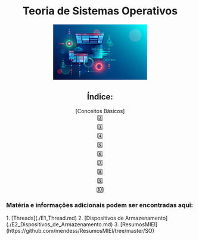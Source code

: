 <div id="header" align="center">
<h1> Teoria de Sistemas Operativos </h1>
<img src="/img/os-main.png" alt="osmain" width="50%" height="50%">
</div>

<div id="index" align="center">
 
<h2> Índice: </h2>

<div  id="0" align="center">
[Conceitos Básicos]
<a href="00_Conceitos_B%C3%A1sicos.md"> </a>
</div> 
<div  id="1" align="center">
<a href="01_Ficheiros.md" Ficheiros> </a>
</div> 
<div  id="2" align="center">
2️⃣
<a href="./02_Processos.md" Processos> </a>
</div>
<div  id="3" align="center">
3️⃣
<a href="./03_Pipes.md" Pipes> </a>
</div>
<div  id="4" align="center">
4️⃣
<a href="./04_Escalonamento_de_Processos.md" Escalonamento de Processos> </a>
</div>
<div  id="5" align="center">
5️⃣
<a href="./05_Sincronização_de_Processos.md" Sincronização de Processos> </a>
</div> 
<div  id="6" align="center">
6️⃣
<a href="./06_Semáforos.md" Semáforos> </a>
</div> 
<div  id="7" align="center">
7️⃣
<a href="./07_Starvation_e_Deadlock.md" Starvation e DeadLock> </a>
</div> 
<div  id="8" align="center">
8️⃣
<a href="./08_Gestão_de_Memória.md" Gestão de Memória> </a>
</div> 
<div  id="9" align="center">
9️⃣
<a href="./09_Segmentation_e_Paging.md" Segmentation e Paging> </a>
</div> 
<div  id="10" align="center">
🔟
<a href="./10_Memória_Virtual.md" Memória Virtual> </a>
</div>
</div>

 
<h3> Matéria e informações adicionais podem ser encontradas aqui:</h3>
 1. [Threads](./E1_Thread.md)
 2. [Dispositivos de Armazenamento](./E2_Dispositivos_de_Armazenamento.md)
 3. [ResumosMIEI](https://github.com/mendess/ResumosMIEI/tree/master/SO)

